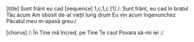 [title] Sunt frânt eu cad
[sequence] 1,c,1,c
[1]
/: Sunt frânt, eu cad în brațul Tău acum
Am obosit de-al vieții lung drum
Eu vin acum îngenunchez
Păcatul meu m-apasă greu:/

[chorus]
/: În Tine mă încred, pe Tine Te caut
Povara să-mi iei :/

